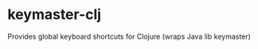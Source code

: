 keymaster-clj
=============

Provides global keyboard shortcuts for Clojure (wraps Java lib keymaster)
